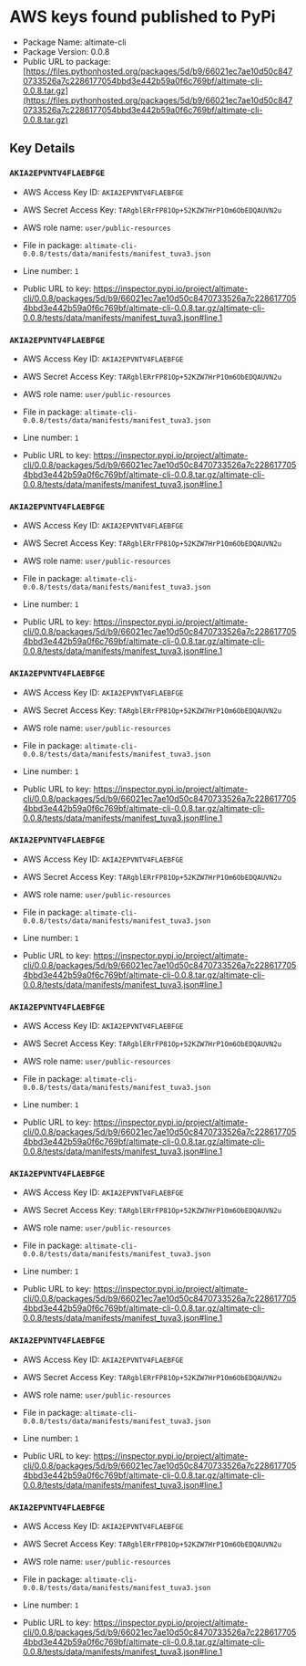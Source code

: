 # AWS keys found published to PyPi

* Package Name: altimate-cli
* Package Version: 0.0.8
* Public URL to package: [https://files.pythonhosted.org/packages/5d/b9/66021ec7ae10d50c8470733526a7c2286177054bbd3e442b59a0f6c769bf/altimate-cli-0.0.8.tar.gz](https://files.pythonhosted.org/packages/5d/b9/66021ec7ae10d50c8470733526a7c2286177054bbd3e442b59a0f6c769bf/altimate-cli-0.0.8.tar.gz)

## Key Details

### `AKIA2EPVNTV4FLAEBFGE`

* AWS Access Key ID: `AKIA2EPVNTV4FLAEBFGE`
* AWS Secret Access Key: `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` 
* AWS role name: `user/public-resources`
* File in package: `altimate-cli-0.0.8/tests/data/manifests/manifest_tuva3.json`
* Line number: `1`

* Public URL to key: https://inspector.pypi.io/project/altimate-cli/0.0.8/packages/5d/b9/66021ec7ae10d50c8470733526a7c2286177054bbd3e442b59a0f6c769bf/altimate-cli-0.0.8.tar.gz/altimate-cli-0.0.8/tests/data/manifests/manifest_tuva3.json#line.1



### `AKIA2EPVNTV4FLAEBFGE`

* AWS Access Key ID: `AKIA2EPVNTV4FLAEBFGE`
* AWS Secret Access Key: `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` 
* AWS role name: `user/public-resources`
* File in package: `altimate-cli-0.0.8/tests/data/manifests/manifest_tuva3.json`
* Line number: `1`

* Public URL to key: https://inspector.pypi.io/project/altimate-cli/0.0.8/packages/5d/b9/66021ec7ae10d50c8470733526a7c2286177054bbd3e442b59a0f6c769bf/altimate-cli-0.0.8.tar.gz/altimate-cli-0.0.8/tests/data/manifests/manifest_tuva3.json#line.1



### `AKIA2EPVNTV4FLAEBFGE`

* AWS Access Key ID: `AKIA2EPVNTV4FLAEBFGE`
* AWS Secret Access Key: `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` 
* AWS role name: `user/public-resources`
* File in package: `altimate-cli-0.0.8/tests/data/manifests/manifest_tuva3.json`
* Line number: `1`

* Public URL to key: https://inspector.pypi.io/project/altimate-cli/0.0.8/packages/5d/b9/66021ec7ae10d50c8470733526a7c2286177054bbd3e442b59a0f6c769bf/altimate-cli-0.0.8.tar.gz/altimate-cli-0.0.8/tests/data/manifests/manifest_tuva3.json#line.1



### `AKIA2EPVNTV4FLAEBFGE`

* AWS Access Key ID: `AKIA2EPVNTV4FLAEBFGE`
* AWS Secret Access Key: `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` 
* AWS role name: `user/public-resources`
* File in package: `altimate-cli-0.0.8/tests/data/manifests/manifest_tuva3.json`
* Line number: `1`

* Public URL to key: https://inspector.pypi.io/project/altimate-cli/0.0.8/packages/5d/b9/66021ec7ae10d50c8470733526a7c2286177054bbd3e442b59a0f6c769bf/altimate-cli-0.0.8.tar.gz/altimate-cli-0.0.8/tests/data/manifests/manifest_tuva3.json#line.1



### `AKIA2EPVNTV4FLAEBFGE`

* AWS Access Key ID: `AKIA2EPVNTV4FLAEBFGE`
* AWS Secret Access Key: `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` 
* AWS role name: `user/public-resources`
* File in package: `altimate-cli-0.0.8/tests/data/manifests/manifest_tuva3.json`
* Line number: `1`

* Public URL to key: https://inspector.pypi.io/project/altimate-cli/0.0.8/packages/5d/b9/66021ec7ae10d50c8470733526a7c2286177054bbd3e442b59a0f6c769bf/altimate-cli-0.0.8.tar.gz/altimate-cli-0.0.8/tests/data/manifests/manifest_tuva3.json#line.1



### `AKIA2EPVNTV4FLAEBFGE`

* AWS Access Key ID: `AKIA2EPVNTV4FLAEBFGE`
* AWS Secret Access Key: `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` 
* AWS role name: `user/public-resources`
* File in package: `altimate-cli-0.0.8/tests/data/manifests/manifest_tuva3.json`
* Line number: `1`

* Public URL to key: https://inspector.pypi.io/project/altimate-cli/0.0.8/packages/5d/b9/66021ec7ae10d50c8470733526a7c2286177054bbd3e442b59a0f6c769bf/altimate-cli-0.0.8.tar.gz/altimate-cli-0.0.8/tests/data/manifests/manifest_tuva3.json#line.1



### `AKIA2EPVNTV4FLAEBFGE`

* AWS Access Key ID: `AKIA2EPVNTV4FLAEBFGE`
* AWS Secret Access Key: `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` 
* AWS role name: `user/public-resources`
* File in package: `altimate-cli-0.0.8/tests/data/manifests/manifest_tuva3.json`
* Line number: `1`

* Public URL to key: https://inspector.pypi.io/project/altimate-cli/0.0.8/packages/5d/b9/66021ec7ae10d50c8470733526a7c2286177054bbd3e442b59a0f6c769bf/altimate-cli-0.0.8.tar.gz/altimate-cli-0.0.8/tests/data/manifests/manifest_tuva3.json#line.1



### `AKIA2EPVNTV4FLAEBFGE`

* AWS Access Key ID: `AKIA2EPVNTV4FLAEBFGE`
* AWS Secret Access Key: `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` 
* AWS role name: `user/public-resources`
* File in package: `altimate-cli-0.0.8/tests/data/manifests/manifest_tuva3.json`
* Line number: `1`

* Public URL to key: https://inspector.pypi.io/project/altimate-cli/0.0.8/packages/5d/b9/66021ec7ae10d50c8470733526a7c2286177054bbd3e442b59a0f6c769bf/altimate-cli-0.0.8.tar.gz/altimate-cli-0.0.8/tests/data/manifests/manifest_tuva3.json#line.1



### `AKIA2EPVNTV4FLAEBFGE`

* AWS Access Key ID: `AKIA2EPVNTV4FLAEBFGE`
* AWS Secret Access Key: `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` 
* AWS role name: `user/public-resources`
* File in package: `altimate-cli-0.0.8/tests/data/manifests/manifest_tuva3.json`
* Line number: `1`

* Public URL to key: https://inspector.pypi.io/project/altimate-cli/0.0.8/packages/5d/b9/66021ec7ae10d50c8470733526a7c2286177054bbd3e442b59a0f6c769bf/altimate-cli-0.0.8.tar.gz/altimate-cli-0.0.8/tests/data/manifests/manifest_tuva3.json#line.1


